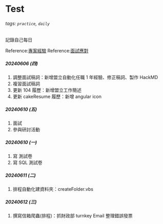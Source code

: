 # Test

###### tags: `practice`, `daily`

記錄自己每日

Reference:[專案經驗](https://hackmd.io/@zz8yeJXcQYOjqL6CsPNdlg/H1Ody9SHR)
Reference:[面試應對](https://hackmd.io/@zz8yeJXcQYOjqL6CsPNdlg/rkTChYSrC)

##### 20240606 (四)
1. 調整面試稿詞：新增盟立自動化任職 1 年經驗、修正稿詞、製作 HackMD
2. 複習面試稿詞
3. 更新 104 履歷：新增盟立工作簡述
4. 更新 cakeResume 履歷：新增 angular icon

##### 20240610 (五)
1. 面試
2. 參與研討活動

##### 20240610 (一)
1.  寫 測試卷
2.  寫 SQL 測試卷

##### 20240611 (二)

1. 排程自動化建資料夾：createFolder.vbs

##### 20240612 (三)

1. 撰寫信箱爬蟲(排程)：抓財政部 turnkey Email 整理錯誤發票

